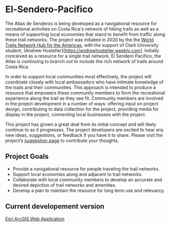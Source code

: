 # El-Sendero-Pacifico
The Atlas de Senderos is being developed as a navigational resource for recreational activities on Costa Rica's network of hiking trails as well as a means of supporting local economies that stand to benefit from traffic along these trail networks. The project was initiated in 2020 by the the <a href = “https://wtn-americas.org/”>World Trails Network Hub for the Americas</a>, with the support of Clark University student, (Andrew Hostetler)[https://andrewhostetler.weebly.com]. Initially conceived as a resource for a single trail network, El Sendero Pacifico, the Atlas is continuing to branch out to include the rich network of trails around Costa Rica.

In order to support local communities most effectively, the project will coordinate closely with local ambassadors who have intimate knowledge of the trails and their communities. This approach is intended to produce a resource that empowers these community members to form the recreational experience along the trail as they see fit. Community members are involved in the project development in a number of ways:
offering input on project design,
contributing to data collection for the project,
providing media for display in the project,
connecting local businesses with the project.

This project has grown a great deal from its initial concept and will likely continue to as it progresses. The project developers are excited to hear any new ideas, suggestions, or feedback if you have it to share. Please visit the project’s [suggestion page](https://docs.google.com/forms/d/e/1FAIpQLSdwXFRmnYOyU5VAs_JGu8n9lKLLCAZh_6mVQ-HnGVGSmFGxcA/viewform) to contribute your thoughts.

## Project Goals
- Provide a navigational resource for people traveling the trail networks.
- Support local economies along and adjacent to trail networks.
- Collaborate with local community members to develop an accurate and desired depiction of trail networks and amenities.
- Develop a plan to maintain the resource for long term use and relevancy.


## Current developement version
[Esri ArcGIS Web Application](https://clarku.maps.arcgis.com/apps/webappviewer/index.html?id=de32d97744fa4bc6b26ad824c4e0a8f9)
